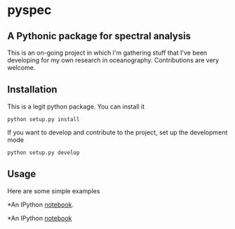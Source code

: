 # pyspec #
## A Pythonic package for spectral analysis ##

This is an on-going project in which I'm gathering stuff that I've been developing for my own research in oceanography. Contributions are very welcome.

## Installation ##

This is a legit python package. You can install it

	python setup.py install

If you want to develop and contribute to the project, set up the development mode

	python setup.py develop

## Usage ##

Here are some simple examples 

*An IPython [notebook](http://nbviewer.ipython.org/github/crocha700/pyspec/blob/master/examples/example_1d_spec.ipynb).

*An IPython [notebook](http://nbviewer.ipython.org/github/crocha700/dp_spectra/blob/master/adcp/http://nbviewer.ipython.org/github/crocha700/pyspec/blob/master/examples/example_1d_spec.ipynb)
